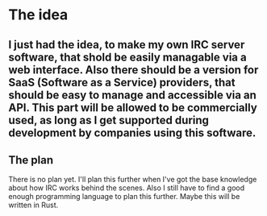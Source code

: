# The idea
I just had the idea, to make my own IRC server software, that shold be easily managable via a web interface.
Also there should be a version for SaaS (Software as a Service) providers, that should be easy to manage and accessible via an API. This part will be allowed to be commercially used, as long as I get supported during development by companies using this software.
---
## The plan
There is no plan yet. I'll plan this further when I've got the base knowledge about how IRC works behind the scenes. Also I still have to find a good enough programming language to plan this further. Maybe this will be written in Rust.
